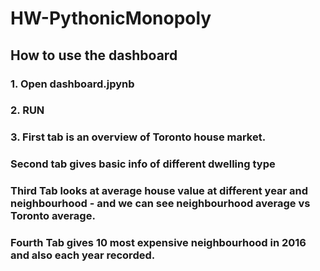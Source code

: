 # HW-PythonicMonopoly

## How to use the dashboard

### 1. Open dashboard.jpynb
### 2. RUN
### 3. First tab is an overview of Toronto house market. 
###    Second tab gives basic info of different dwelling type
###    Third Tab looks at average house value at different year and neighbourhood - and we can see neighbourhood average vs Toronto average.
###    Fourth Tab gives 10 most expensive neighbourhood in 2016 and also each year recorded.